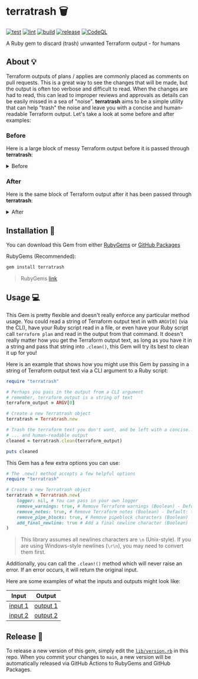 # terratrash 🗑️

[![test](https://github.com/GrantBirki/terratrash/actions/workflows/test.yml/badge.svg)](https://github.com/GrantBirki/terratrash/actions/workflows/test.yml) [![lint](https://github.com/GrantBirki/terratrash/actions/workflows/lint.yml/badge.svg)](https://github.com/GrantBirki/terratrash/actions/workflows/lint.yml) [![build](https://github.com/GrantBirki/terratrash/actions/workflows/build.yml/badge.svg)](https://github.com/GrantBirki/terratrash/actions/workflows/build.yml) [![release](https://github.com/GrantBirki/terratrash/actions/workflows/release.yml/badge.svg)](https://github.com/GrantBirki/terratrash/actions/workflows/release.yml) [![CodeQL](https://github.com/GrantBirki/terratrash/actions/workflows/codeql-analysis.yml/badge.svg)](https://github.com/GrantBirki/terratrash/actions/workflows/codeql-analysis.yml)

A Ruby gem to discard (trash) unwanted Terraform output - for humans

## About 💡

Terraform outputs of plans / applies are commonly placed as comments on pull requests. This is a great way to see the changes that will be made, but the output is often too verbose and difficult to read. When the changes are had to read, this can lead to improper reviews and approvals as details can be easily missed in a sea of "noise". **terratrash** aims to be a simple utility that can help "trash" the noise and leave you with a concise and human-readable Terraform output. Let's take a look at some before and after examples:

### Before

Here is a large block of messy Terraform output before it is passed through **terratrash**:

<details>
<summary>Before</summary>

```terraform
[command]/home/runner/work/_temp/123-546-789/terraform-bin plan -no-color
module.foo.data.bar.cloud: Still reading... [10s elapsed]
module.foo.data.bar.cloud: Still reading... [20s elapsed]
module.foo.data.bar.cloud: Still reading... [30s elapsed]
module.foo.data.bar.cloud: Still reading... [40s elapsed]
module.foo.data.bar.cloud: Still reading... [50s elapsed]
module.foo.data.bar.cloud: Still reading... [60s elapsed]
module.foo.data.bar.cloud: Still reading... [70s elapsed]
module.foo.data.bar.cloud: Still reading... [80s elapsed]
module.foo.data.bar.cloud: Still reading... [90s elapsed]
module.foo.data.bar.cloud: Still reading... [100s elapsed]
module.foo.data.bar.cloud: Still reading... [110s elapsed]
module.foo.data.bar.cloud: Still reading... [120s elapsed]
module.foo.data.bar.cloud: Still reading... [130s elapsed]
module.foo.data.bar.cloud: Still reading... [140s elapsed]
module.foo.data.bar.cloud: Still reading... [150s elapsed]

Blah blah blah

Initializing plugins and modules...

Terraform used the selected providers to generate the following execution
plan. Resource actions are indicated with the following symbols:
+ create

Terraform will perform the following actions:

# module.cafe.module.coffee["roasts"].beans.brew will be created
+ resource "cafe" "location" {
  + location                      = "space"
  + details                       = [
      + jsonencode(
            {
              + coffee  = {
                  + cold_brew = "yum"
                  + types            = [
                      + "dark",
                    ]
                }
              + food = {
                  + bagels        = "yes"
                  + sandwiches    = "yes"
                }
            }
        ),
    ]
  + seating                 = "tables"
  + post_codes             = [
      + "12345",
    ]
  + id                          = (known after apply)
  + hours                       = "9-5"
  + name                        = "Cafe 1"
  + internet_connection         = "YES"
  + type                        = "cafe"

  + coffee_include {
      + hot = "yes"
      + cold    = "yes"
    }
  + food_include {
      + hot = "yes"
      + cold    = "yes"
    }
}

Plan: 1 to add, 0 to change, 0 to destroy.

Warning: Experimental feature "nitro_cold_brew" is active

on modules/cafe/provider.tf line 9, in terraform:
9:   experiments = [nitro_cold_brew]

Experimental features are subject to breaking changes in future minor or
patch releases, based on feedback.

If you have feedback on the design of this feature, please open a GitHub
issue to discuss it.

(and 89 more similar warnings elsewhere)

─────────────────────────────────────────────────────────────────────────────

Note: You didn't use the -out option to save this plan, so Terraform can't
guarantee to take exactly these actions if you run "terraform apply" now.
```

</details>

### After

Here is the same block of Terraform output after it has been passed through **terratrash**:

<details>
<summary>After</summary>

```terraform
Terraform used the selected providers to generate the following execution
plan. Resource actions are indicated with the following symbols:
+ create

Terraform will perform the following actions:

# module.cafe.module.coffee["roasts"].beans.brew will be created
+ resource "cafe" "location" {
  + location                      = "space"
  + details                       = [
      + jsonencode(
            {
              + coffee  = {
                  + cold_brew = "yum"
                  + types            = [
                      + "dark",
                    ]
                }
              + food = {
                  + bagels        = "yes"
                  + sandwiches    = "yes"
                }
            }
        ),
    ]
  + seating                 = "tables"
  + post_codes             = [
      + "12345",
    ]
  + id                          = (known after apply)
  + hours                       = "9-5"
  + name                        = "Cafe 1"
  + internet_connection         = "YES"
  + type                        = "cafe"

  + coffee_include {
      + hot = "yes"
      + cold    = "yes"
    }
  + food_include {
      + hot = "yes"
      + cold    = "yes"
    }
}

Plan: 1 to add, 0 to change, 0 to destroy.
```

</details>

## Installation 💎

You can download this Gem from either [RubyGems](https://rubygems.org/gems/terratrash) or [GitHub Packages](https://github.com/GrantBirki/terratrash/pkgs/rubygems/terratrash)

RubyGems (Recommended):

```bash
gem install terratrash
```

> RubyGems [link](https://rubygems.org/gems/terratrash)

## Usage 💻

This Gem is pretty flexible and doesn't really enforce any particular method usage. You could read a string of Terraform output text in with `ARGV[0]` (via the CLI), have your Ruby script read in a file, or even have your Ruby script call `terraform plan` and read in the output from that command. It doesn't really matter how you get the Terraform output text, as long as you have it in a string and pass that string into `.clean()`, this Gem will try its best to clean it up for you!

Here is an example that shows how you might use this Gem by passing in a string of Terraform output text via a CLI argument to a Ruby script:

```ruby
require "terratrash"

# Perhaps you pass in the output from a CLI argument
# remember, terraform_output is a string of text
terraform_output = ARGV[0]

# Create a new Terratrash object
terratrash = Terratrash.new

# Trash the terraform text you don't want, and be left with a concise...
# ... and human-readable output
cleaned = terratrash.clean(terraform_output)

puts cleaned
```

This Gem has a few extra options you can use:

```ruby
# The .new() method accepts a few helpful options
require "terratrash"

# Create a new Terratrash object
terratrash = Terratrash.new(
    logger: nil, # You can pass in your own logger
    remove_warnings: true, # Remove Terraform warnings (Boolean) - Default: true
    remove_notes: true, # Remove Terraform notes (Boolean) - Default: true
    remove_pipe_blocks: true, # Remove pipeblock characters (Boolean) - Default: true (|, etc.)
    add_final_newline: true # Add a final newline character (Boolean) - Default: true
)
```

> This library assumes all newlines characters are `\n` (Unix-style). If you are using Windows-style newlines (`\r\n`), you may need to convert them first.

Additionally, you can call the `.clean!()` method which will never raise an error. If an error occurs, it will return the original input.

Here are some examples of what the inputs and outputs might look like:

| Input | Output |
| --- | --- |
| [input 1](./spec/fixtures/cafe.output) | [output 1](./spec/fixtures/cafe.cleaned) |
| [input 2](./spec/fixtures/with-warnings.output) | [output 2](./spec/fixtures/with-warnings.cleaned) |

## Release 🚀

To release a new version of this gem, simply edit the [`lib/version.rb`](lib/version.rb) in this repo. When you commit your changes to `main`, a new version will be automatically released via GitHub Actions to RubyGems and GitHub Packages.
